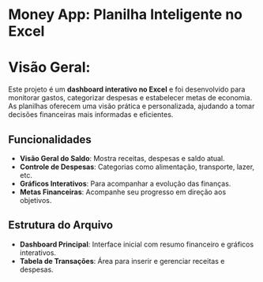 # Money App: Planilha Inteligente no Excel

# Visão Geral:
Este projeto é um **dashboard interativo no Excel** e foi desenvolvido para monitorar gastos, categorizar despesas e estabelecer metas de economia. As planilhas oferecem uma visão prática e personalizada, ajudando a tomar decisões financeiras mais informadas e eficientes.

## Funcionalidades  
- **Visão Geral do Saldo**: Mostra receitas, despesas e saldo atual.  
- **Controle de Despesas**: Categorias como alimentação, transporte, lazer, etc.  
- **Gráficos Interativos**: Para acompanhar a evolução das finanças.  
- **Metas Financeiras**: Acompanhe seu progresso em direção aos objetivos.  

## Estrutura do Arquivo  
- **Dashboard Principal**: Interface inicial com resumo financeiro e gráficos interativos.  
- **Tabela de Transações**: Área para inserir e gerenciar receitas e despesas.
